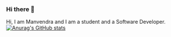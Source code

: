 ### Hi there 👋
Hi, I am Manvendra and I am a student and a Software Developer.
[![Anurag's GitHub stats](https://github-readme-stats.vercel.app/api?username=manvendra-8822)](https://github.com/anuraghazra/github-readme-stats)
